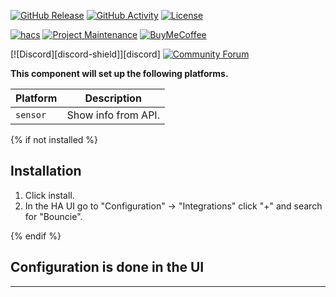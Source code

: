 [![GitHub Release][releases-shield]][releases]
[![GitHub Activity][commits-shield]][commits]
[![License][license-shield]][license]

[![hacs][hacsbadge]][hacs]
[![Project Maintenance][maintenance-shield]][user_profile]
[![BuyMeCoffee][buymecoffeebadge]][buymecoffee]

[![Discord][discord-shield]][discord]
[![Community Forum][forum-shield]][forum]

**This component will set up the following platforms.**

| Platform | Description         |
| -------- | ------------------- |
| `sensor` | Show info from API. |

{% if not installed %}

## Installation

1. Click install.
1. In the HA UI go to "Configuration" -> "Integrations" click "+" and search for "Bouncie".

{% endif %}

## Configuration is done in the UI

<!---->

---

[bouncie]: https://github.com/mandarons/ha-bouncie
[buymecoffee]: https://www.buymeacoffee.com/mandarons
[buymecoffeebadge]: https://img.shields.io/badge/buy%20me%20a%20coffee-donate-yellow.svg?style=for-the-badge
[commits-shield]: https://img.shields.io/github/commit-activity/y/mandarons/ha-bouncie.svg?style=for-the-badge
[commits]: https://github.com/mandarons/ha-bouncie/commits/main
[hacs]: https://hacs.xyz
[hacsbadge]: https://img.shields.io/badge/HACS-Custom-orange.svg?style=for-the-badge

<!-- [discord]: https://discord.gg/Qa5fW2R -->
<!-- [discord-shield]: https://img.shields.io/discord/330944238910963714.svg?style=for-the-badge -->

[forum-shield]: https://img.shields.io/badge/community-forum-brightgreen.svg?style=for-the-badge
[forum]: https://community.home-assistant.io/
[license]: https://github.com/mandarons/ha-bouncie/blob/main/LICENSE
[license-shield]: https://img.shields.io/github/license/mandarons/ha-bouncie.svg?style=for-the-badge
[maintenance-shield]: https://img.shields.io/badge/maintainer-mandarons-blue.svg?style=for-the-badge
[releases-shield]: https://img.shields.io/github/release/mandarons/ha-bouncie.svg?style=for-the-badge
[releases]: https://github.com/mandarons/ha-bouncie/releases
[user_profile]: https://github.com/mandarons

